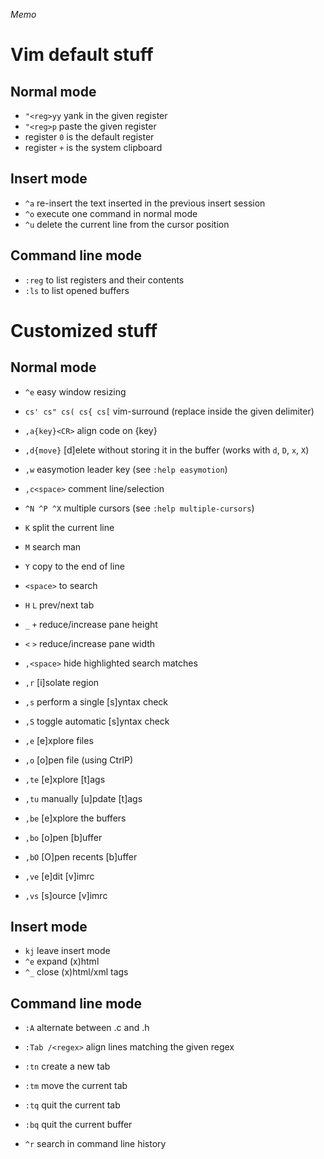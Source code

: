 _Memo_

# Vim default stuff

## Normal mode

- `"<reg>yy` yank in the given register
- `"<reg>p` paste the given register
- register `0` is the default register
- register `+` is the system clipboard

## Insert mode

- `^a` re-insert the text inserted in the previous insert session
- `^o` execute one command in normal mode
- `^u` delete the current line from the cursor position

## Command line mode

- `:reg` to list registers and their contents
- `:ls` to list opened buffers

# Customized stuff

## Normal mode

- `^e` easy window resizing

- `cs' cs" cs( cs{ cs[` vim-surround (replace inside the given delimiter)
- `,a{key}<CR>` align code on {key}
- `,d{move}` [d]elete without storing it in the buffer (works with `d`, `D`, `x`, `X`)
- `,w` easymotion leader key (see `:help easymotion`)
- `,c<space>` comment line/selection
- `^N ^P ^X` multiple cursors (see `:help multiple-cursors`)
- `K` split the current line
- `M` search man
- `Y` copy to the end of line
- `<space>` to search

- `H` `L` prev/next tab
- `_` `+` reduce/increase pane height
- `<` `>` reduce/increase pane width
- `,<space>` hide highlighted search matches
- `,r` [i]solate region

- `,s` perform a single [s]yntax check
- `,S` toggle automatic [s]yntax check

- `,e` [e]xplore files
- `,o` [o]pen file (using CtrlP)

- `,te` [e]xplore [t]ags
- `,tu` manually [u]pdate [t]ags

- `,be` [e]xplore the buffers
- `,bo` [o]pen [b]uffer
- `,bO` [O]pen recents [b]uffer

- `,ve` [e]dit [v]imrc
- `,vs` [s]ource [v]imrc

## Insert mode

- `kj` leave insert mode
- `^e` expand (x)html
- `^_` close (x)html/xml tags

## Command line mode

- `:A` alternate between .c and .h

- `:Tab /<regex>` align lines matching the given regex

- `:tn` create a new tab
- `:tm` move the current tab
- `:tq` quit the current tab
- `:bq` quit the current buffer

- `^r` search in command line history
